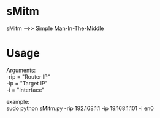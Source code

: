 sMitm
=====
sMitm ==>> Simple Man-In-The-Middle

Usage 
=====
Arguments:<br>
-rip = "Router IP"<br>
-ip  = "Target IP"<br>
-i    = "Interface"<br>

example:<br>
sudo python sMitm.py -rip 192.168.1.1 -ip 19.168.1.101 -i en0
